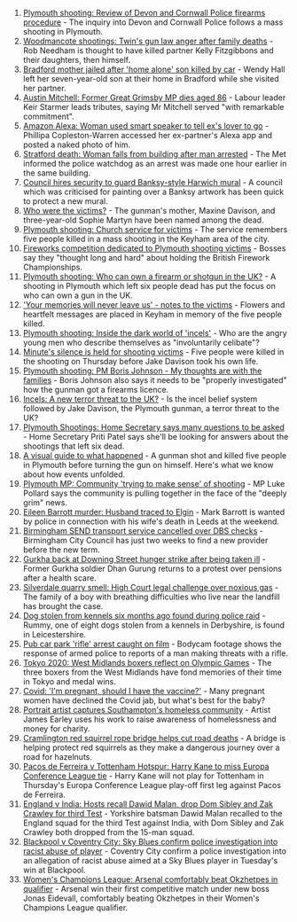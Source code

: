 1. [Plymouth shooting: Review of Devon and Cornwall Police firearms procedure](https://www.bbc.co.uk/news/uk-england-devon-58257497) - The inquiry into Devon and Cornwall Police follows a mass shooting in Plymouth.
2. [Woodmancote shootings: Twin's gun law anger after family deaths](https://www.bbc.co.uk/news/uk-england-birmingham-58245137) - Rob Needham is thought to have killed partner Kelly Fitzgibbons and their daughters, then himself.
3. [Bradford mother jailed after 'home alone' son killed by car](https://www.bbc.co.uk/news/uk-england-leeds-58257183) - Wendy Hall left her seven-year-old son at their home in Bradford while she visited her partner.
4. [Austin Mitchell: Former Great Grimsby MP dies aged 86](https://www.bbc.co.uk/news/uk-england-humber-58257189) - Labour leader Keir Starmer leads tributes, saying Mr Mitchell served "with remarkable commitment".
5. [Amazon Alexa: Woman used smart speaker to tell ex's lover to go](https://www.bbc.co.uk/news/uk-england-lincolnshire-58243709) - Phillipa Copleston-Warren accessed her ex-partner's Alexa app and posted a naked photo of him.
6. [Stratford death: Woman falls from building after man arrested](https://www.bbc.co.uk/news/uk-england-london-58254392) - The Met informed the police watchdog as an arrest was made one hour earlier in the same building.
7. [Council hires security to guard Banksy-style Harwich mural](https://www.bbc.co.uk/news/uk-england-essex-58260433) - A council which was criticised for painting over a Banksy artwork has been quick to protect a new mural.
8. [Who were the victims?](https://www.bbc.co.uk/news/uk-58202760) - The gunman's mother, Maxine Davison, and three-year-old Sophie Martyn have been named among the dead.
9. [Plymouth shooting: Church service for victims](https://www.bbc.co.uk/news/uk-england-devon-58254573) - The service remembers five people killed in a mass shooting in the Keyham area of the city.
10. [Fireworks competition dedicated to Plymouth shooting victims](https://www.bbc.co.uk/news/uk-england-devon-58240787) - Bosses say they "thought long and hard" about holding the British Firework Championships.
11. [Plymouth shooting: Who can own a firearm or shotgun in the UK?](https://www.bbc.co.uk/news/uk-58198857) - A shooting in Plymouth which left six people dead has put the focus on who can own a gun in the UK.
12. ['Your memories will never leave us' - notes to the victims](https://www.bbc.co.uk/news/uk-england-devon-58229935) - Flowers and heartfelt messages are placed in Keyham in memory of the five people killed.
13. [Plymouth shooting: Inside the dark world of 'incels'](https://www.bbc.co.uk/news/blogs-trending-44053828) - Who are the angry young men who describe themselves as "involuntarily celibate"?
14. [Minute's silence is held for shooting victims](https://www.bbc.co.uk/news/uk-england-devon-58228401) - Five people were killed in the shooting on Thursday before Jake Davison took his own life.
15. [Plymouth shooting: PM Boris Johnson - My thoughts are with the families](https://www.bbc.co.uk/news/uk-58207986) - Boris Johnson also says it needs to be "properly investigated" how the gunman got a firearms licence.
16. [Incels: A new terror threat to the UK?](https://www.bbc.co.uk/news/uk-58207064) - Is the incel belief system followed by Jake Davison, the Plymouth gunman, a terror threat to the UK?
17. [Plymouth Shootings: Home Secretary says many questions to be asked](https://www.bbc.co.uk/news/uk-58200691) - Home Secretary Priti Patel says she'll be looking for answers about the shootings that left six dead.
18. [A visual guide to what happened](https://www.bbc.co.uk/news/uk-england-devon-58200336) - A gunman shot and killed five people in Plymouth before turning the gun on himself. Here's what we know about how events unfolded.
19. [Plymouth MP: Community 'trying to make sense' of shooting](https://www.bbc.co.uk/news/uk-58198078) - MP Luke Pollard says the community is pulling together in the face of the "deeply grim" news.
20. [Eileen Barrott murder: Husband traced to Elgin](https://www.bbc.co.uk/news/uk-england-leeds-58254147) - Mark Barrott is wanted by police in connection with his wife's death in Leeds at the weekend.
21. [Birmingham SEND transport service cancelled over DBS checks](https://www.bbc.co.uk/news/uk-england-birmingham-58256473) - Birmingham City Council has just two weeks to find a new provider before the new term.
22. [Gurkha back at Downing Street hunger strike after being taken ill](https://www.bbc.co.uk/news/uk-england-hampshire-58254634) - Former Gurkha soldier Dhan Gurung returns to a protest over pensions after a health scare.
23. [Silverdale quarry smell: High Court legal challenge over noxious gas](https://www.bbc.co.uk/news/uk-england-stoke-staffordshire-58245841) - The family of a boy with breathing difficulties who live near the landfill has brought the case.
24. [Dog stolen from kennels six months ago found during police raid](https://www.bbc.co.uk/news/uk-england-derbyshire-58257485) - Rummy, one of eight dogs stolen from a kennels in Derbyshire, is found in Leicestershire.
25. [Pub car park 'rifle' arrest caught on film](https://www.bbc.co.uk/news/uk-england-norfolk-58258077) - Bodycam footage shows the response of armed police to reports of a man making threats with a rifle.
26. [Tokyo 2020: West Midlands boxers reflect on Olympic Games](https://www.bbc.co.uk/news/uk-england-birmingham-58259342) - The three boxers from the West Midlands have fond memories of their time in Tokyo and medal wins.
27. [Covid: 'I'm pregnant, should I have the vaccine?'](https://www.bbc.co.uk/news/uk-england-london-58089039) - Many pregnant women have declined the Covid jab, but what's best for the baby?
28. [Portrait artist captures Southampton's homeless community](https://www.bbc.co.uk/news/uk-england-hampshire-58246412) - Artist James Earley uses his work to raise awareness of homelessness and money for charity.
29. [Cramlington red squirrel rope bridge helps cut road deaths](https://www.bbc.co.uk/news/uk-england-tyne-58245296) - A bridge is helping protect red squirrels as they make a dangerous journey over a road for hazelnuts.
30. [Pacos de Ferreira v Tottenham Hotspur: Harry Kane to miss Europa Conference League tie](https://www.bbc.co.uk/sport/football/58257076) - Harry Kane will not play for Tottenham in Thursday's Europa Conference League play-off first leg against Pacos de Ferreira.
31. [England v India: Hosts recall Dawid Malan, drop Dom Sibley and Zak Crawley for third Test](https://www.bbc.co.uk/sport/cricket/58259484) - Yorkshire batsman Dawid Malan recalled to the England squad for the third Test against India, with Dom Sibley and Zak Crawley both dropped from the 15-man squad.
32. [Blackpool v Coventry City: Sky Blues confirm police investigation into racist abuse of player](https://www.bbc.co.uk/sport/football/58261629) - Coventry City confirm a police investigation into an allegation of racist abuse aimed at a Sky Blues player in Tuesday's win at Blackpool.
33. [Women's Champions League: Arsenal comfortably beat Okzhetpes in qualifier](https://www.bbc.co.uk/sport/football/58258487) - Arsenal win their first competitive match under new boss Jonas Eidevall, comfortably beating Okzhetpes in their Women's Champions League qualifier.
